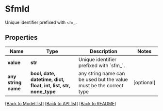 # SfmId

Unique identifier prefixed with `sfm_`.

## Properties
Name | Type | Description | Notes
------------ | ------------- | ------------- | -------------
**value** | **str** | Unique identifier prefixed with &#x60;sfm_&#x60;. | 
**any string name** | **bool, date, datetime, dict, float, int, list, str, none_type** | any string name can be used but the value must be the correct type | [optional]

[[Back to Model list]](../README.md#documentation-for-models) [[Back to API list]](../README.md#documentation-for-api-endpoints) [[Back to README]](../README.md)


